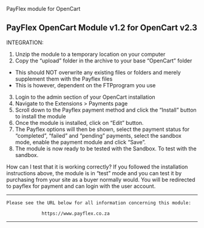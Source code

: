 PayFlex module for OpenCart

PayFlex OpenCart Module v1.2 for OpenCart v2.3
-------------------------------------------------------

INTEGRATION:
1. Unzip the module to a temporary location on your computer
2. Copy the “upload” folder in the archive to your base “OpenCart” folder
- This should NOT overwrite any existing files or folders and merely supplement them with the Payflex files
- This is however, dependent on the FTPprogram you use
3. Login to the admin section of your OpenCart installation
4. Navigate to the Extensions > Payments page
5. Scroll down to the Payflex payment method and click the “Install” button to install the module
6. Once the module is installed, click on “Edit” button.
7. The Payflex options will then be shown, select the payment status for “completed”, “failed” and “pending” payments, select the sandbox mode, enable the payment module and click “Save”.
8. The module is now ready to be tested with the Sandbox. To test with the sandbox.

How can I test that it is working correctly?
If you followed the installation instructions above, the module is in “test” mode and you can test it by purchasing from your site as a buyer normally would. You will be redirected to payflex for payment and can login with the user account.


******************************************************************************

    Please see the URL below for all information concerning this module:

                 https://www.payflex.co.za

******************************************************************************
